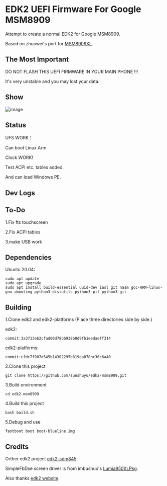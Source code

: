 # EDK2 UEFI Firmware For Google MSM8909
Attempt to create a normal EDK2 for Google MSM8909.

Based on zhuowei's port for [MSM8909XL](https://github.com/MSM8909Dev/edk2-msm8909/).

## The Most Important
DO NOT FLASH THIS UEFI FIRMWARE IN YOUR MAIN PHONE !!!

It's very unstable and you may lost your data.

## Show
![image](https://github.com/sunshuyu/edk2-MSM8909/blob/main/Pictures/PE.jpg) 

## Status 
 UFS WORK！

 Can boot Linux Arm

 Clock WORK!

 Test ACPI etc. tables added.

 And can load Windows PE.

## Dev Logs



## To-Do
1.Fix fts touchscreen

2.Fix ACPI tables

3.make USB work

## Dependencies

Ubuntu 20.04:

```
sudo apt update
sudo apt upgrade
sudo apt install build-essential uuid-dev iasl git nasm gcc-ARM-linux-gnu abootimg python3-distutils python3-pil python3-git
```



## Building
1.Clone edk2 and edk2-platforms (Place three directories side by side.)

edk2:
```
commit:3a3713e62cfad00d78bb938b0d9fb1eedaeff314
```

edk2-platforms:
```
commit:cfdc7f907d545b14302295b819ea078bc36c6a40
```


2.Clone this project
```
git clone https://github.com/sunshuyu/edk2-msm8909.git
```

3.Build environment
```
cd edk2-msm8909
```

4.Build this project
```
bash build.sh
```
5.Debug and use
```
fastboot boot boot-blueline.img
```

## Credits

Orther edk2 project [edk2-sdm845](https://github.com/edk2-porting/edk2-sdm845).

SimpleFbDxe screen driver is from imbushuo's [Lumia950XLPkg](https://github.com/WOA-Project/Lumia950XLPkg).

Also thanks [edk2 website](https://github.com/tianocore/tianocore.github.io/wiki/Using-EDK-II-with-Native-GCC#Install_required_software_from_apt).
